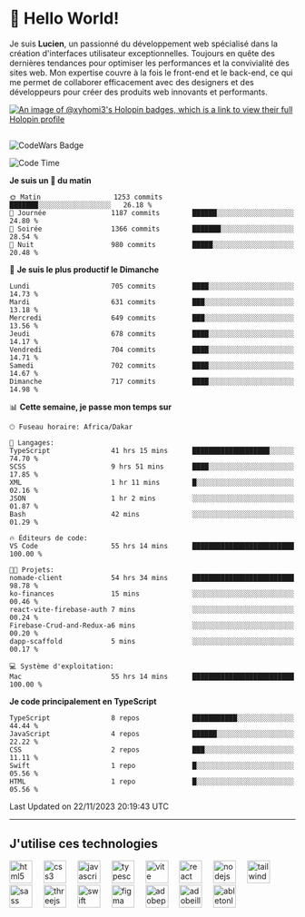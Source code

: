 # 👋 Hello World!

Je suis **Lucien**, un passionné du développement web spécialisé dans la création d'interfaces utilisateur exceptionnelles. Toujours en quête des dernières tendances pour optimiser les performances et la convivialité des sites web. Mon expertise couvre à la fois le front-end et le back-end, ce qui me permet de collaborer efficacement avec des designers et des développeurs pour créer des produits web innovants et performants.

[![An image of @xyhomi3's Holopin badges, which is a link to view their full Holopin profile](https://holopin.me/xyhomi3)](https://holopin.io/@xyhomi3)

##

![CodeWars Badge](https://www.codewars.com/users/xyhomi3/badges/small)

<!--START_SECTION:waka-->
![Code Time](http://img.shields.io/badge/Code%20Time-307%20hrs%2054%20mins-blue)

**Je suis un 🐤 du matin** 

```text
🌞 Matin                  1253 commits        ███████░░░░░░░░░░░░░░░░░░   26.18 % 
🌆 Journée                1187 commits        ██████░░░░░░░░░░░░░░░░░░░   24.80 % 
🌃 Soirée                 1366 commits        ███████░░░░░░░░░░░░░░░░░░   28.54 % 
🌙 Nuit                   980 commits         █████░░░░░░░░░░░░░░░░░░░░   20.48 % 
```
📅 **Je suis le plus productif le Dimanche** 

```text
Lundi                    705 commits         ████░░░░░░░░░░░░░░░░░░░░░   14.73 % 
Mardi                    631 commits         ███░░░░░░░░░░░░░░░░░░░░░░   13.18 % 
Mercredi                 649 commits         ███░░░░░░░░░░░░░░░░░░░░░░   13.56 % 
Jeudi                    678 commits         ████░░░░░░░░░░░░░░░░░░░░░   14.17 % 
Vendredi                 704 commits         ████░░░░░░░░░░░░░░░░░░░░░   14.71 % 
Samedi                   702 commits         ████░░░░░░░░░░░░░░░░░░░░░   14.67 % 
Dimanche                 717 commits         ████░░░░░░░░░░░░░░░░░░░░░   14.98 % 
```


📊 **Cette semaine, je passe mon temps sur** 

```text
🕑︎ Fuseau horaire: Africa/Dakar

💬 Langages: 
TypeScript               41 hrs 15 mins      ███████████████████░░░░░░   74.70 % 
SCSS                     9 hrs 51 mins       ████░░░░░░░░░░░░░░░░░░░░░   17.85 % 
XML                      1 hr 11 mins        █░░░░░░░░░░░░░░░░░░░░░░░░   02.16 % 
JSON                     1 hr 2 mins         ░░░░░░░░░░░░░░░░░░░░░░░░░   01.87 % 
Bash                     42 mins             ░░░░░░░░░░░░░░░░░░░░░░░░░   01.29 % 

🔥 Éditeurs de code: 
VS Code                  55 hrs 14 mins      █████████████████████████   100.00 % 

🐱‍💻 Projets: 
nomade-client            54 hrs 34 mins      █████████████████████████   98.78 % 
ko-finances              15 mins             ░░░░░░░░░░░░░░░░░░░░░░░░░   00.46 % 
react-vite-firebase-auth 7 mins              ░░░░░░░░░░░░░░░░░░░░░░░░░   00.24 % 
Firebase-Crud-and-Redux-a6 mins              ░░░░░░░░░░░░░░░░░░░░░░░░░   00.20 % 
dapp-scaffold            5 mins              ░░░░░░░░░░░░░░░░░░░░░░░░░   00.17 % 

💻 Système d'exploitation: 
Mac                      55 hrs 14 mins      █████████████████████████   100.00 % 
```

**Je code principalement en TypeScript** 

```text
TypeScript               8 repos             ███████████░░░░░░░░░░░░░░   44.44 % 
JavaScript               4 repos             ██████░░░░░░░░░░░░░░░░░░░   22.22 % 
CSS                      2 repos             ███░░░░░░░░░░░░░░░░░░░░░░   11.11 % 
Swift                    1 repo              █░░░░░░░░░░░░░░░░░░░░░░░░   05.56 % 
HTML                     1 repo              █░░░░░░░░░░░░░░░░░░░░░░░░   05.56 % 
```




 Last Updated on 22/11/2023 20:19:43 UTC
<!--END_SECTION:waka-->
---

## J'utilise ces technologies

<div align="left">
  <img src="https://skillicons.dev/icons?i=html" height="40" alt="html5 logo"  />
  <img width="12" />
  <img src="https://skillicons.dev/icons?i=css" height="40" alt="css3 logo"  />
  <img width="12" />
  <img src="https://skillicons.dev/icons?i=js" height="40" alt="javascript logo"  />
  <img width="12" />
  <img src="https://skillicons.dev/icons?i=ts" height="40" alt="typescript logo"  />
  <img width="12" />
  <img src="https://skillicons.dev/icons?i=vite" height="40" alt="vite logo"  />
  <img width="12" />
  <img src="https://skillicons.dev/icons?i=react" height="40" alt="react logo"  />
  <img width="12" />
  <img src="https://cdn.jsdelivr.net/gh/devicons/devicon/icons/nodejs/nodejs-original.svg" height="40" alt="nodejs logo"  />
  <img width="12" />
  <img src="https://skillicons.dev/icons?i=tailwind" height="40" alt="tailwindcss logo"  />
  <img width="12" />
  <img src="https://skillicons.dev/icons?i=sass" height="40" alt="sass logo"  />
  <img width="12" />
  <img src="https://skillicons.dev/icons?i=threejs" height="40" alt="threejs logo"  />
  <img width="12" />
  <img src="https://skillicons.dev/icons?i=swift" height="40" alt="swift logo"  />
  <img width="12" />
  <img src="https://skillicons.dev/icons?i=figma" height="40" alt="figma logo"  />
  <img width="12" />
  <img src="https://skillicons.dev/icons?i=ps" height="40" alt="adobephotoshop logo"  />
  <img width="12" />
  <img src="https://skillicons.dev/icons?i=ai" height="40" alt="adobeillustrator logo"  />
  <img width="12" />
  <img src="https://skillicons.dev/icons?i=ableton" height="40" alt="abletonlive logo"  />
</div>



